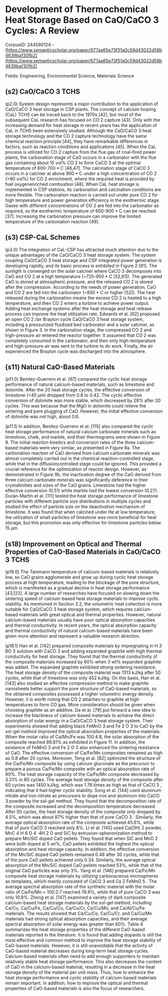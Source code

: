 # Development of Thermochemical Heat Storage Based on CaO/CaCO 3 Cycles: A Review

CorpusID: 244580124 - [https://www.semanticscholar.org/paper/677aa65e73f51a0c59d43022d58b4639baf30fb2](https://www.semanticscholar.org/paper/677aa65e73f51a0c59d43022d58b4639baf30fb2)

Fields: Engineering, Environmental Science, Materials Science

## (s2) CaO/CaCO 3 TCHS
(p2.0) System design represents a major contribution to the application of CaO/CaCO 3 heat storage in CSP plants. The concept of calcium looping (CaL) TCHS can be traced back to the 1970s [42], but most of the subsequent CaL research has focused on CO 2 capture [43]. Only with the increasing demand for heat storage in recent years has the application of CaL in TCHS been extensively studied. Although the CaO/CaCO 3 heat storage technology and the CO 2 capture technology have the same chemical reaction principle [44], they have remarkable differences in factors, such as reaction conditions and applications [45]. When the CaL process is utilized for CO 2 capture from the flue gas of coal-fired power plants, the carbonation stage of CaO occurs in a carbonator with the flue gas containing about 15 vol% CO 2 to form CaCO 3 at the optimal temperature of 600-700 • C [46,47]. The calcination stage of CaCO 3 occurs in a calciner at above 900 • C under a high concentration of CO 2 (>90 vol%) for CO 2 enrichment, where the required heat is provided by fuel oxygenenriched combustion [48]. When CaL heat storage is implemented in CSP stations, its carbonation and calcination conditions are more flexible. The carbonation reaction is carried out under pure CO 2 for high temperature and power generation efficiency in the exothermic stage. Gases with different concentrations of CO 2 are fed into the carbonator as required, so the exothermic temperature of 600-900 • C can be reached [37]. Increasing the carbonation pressure can improve the limited temperature of the carbonation reaction [49].
## (s3) CSP-CaL Schemes
(p3.0) The integration of CaL-CSP has attracted much attention due to the unique advantages of the CaO/CaCO 3 heat storage system. The system coupling CaO/CaCO 3 heat storage and CSP integrated power generation is developing rapidly, and its basic process is exhibited in Figure 2 [61]. The sunlight is converged on the solar calciner where CaCO 3 decomposes into CaO and CO 2 at a high temperature (~725-950 • C [52,61]). The generated CaO is stored at atmospheric pressure, and the released CO 2 is stored after the compression. According to the needs of power generation, CaO and CO 2 are fed into the carbonator (~850 • C or higher [52]). The heat released during the carbonation means the excess CO 2 is heated to a high temperature, and then CO 2 enters a turbine to achieve power output. Adding heat exchange systems after the heat storage and heat release process can improve the heat utilization rate. Edwards et al. [62] proposed an open CO 2 /air Brayton cycle CaO/CaCO 3 heat storage system, including a pressurized fluidized bed carbonator and a solar calciner, as shown in Figure 3. In the carbonation stage, the compressed CO 2 and high-pressure air entered the reactor together. It assumed that CO 2 was completely consumed in the carbonator, and then only high-temperature and high-pressure air was sent to the turbine to do work. Finally, the air experienced the Brayton cycle was discharged into the atmosphere.
## (s11) Natural CaO-Based Materials
(p11.0) Benitez-Guerrero et al. [97] compared the cyclic heat storage performance of natural calcium-based materials, such as limestone and dolomite. After the 20 heat storage cycles, the effective conversion of limestone (<45 µm) dropped from 0.8 to 0.42. The cyclic effective conversion of dolomite was more stable, which decreased by 28% after 20 cycles. This was because that the MgO in dolomite could relieve the sintering and pore plugging of CaO. However, the initial effective conversion of dolomite was not high, about 0.6.

(p11.1) In addition, Benitez-Guerrero et al. [115] also compared the cyclic heat storage performance of natural calcium carbonate minerals such as limestone, chalk, and marble, and their thermograms were shown in Figure 9. The initial reaction kinetics and conversion rates of the three calcium-based materials were very similar, as presented in Figure 9a. The carbonation reaction of CaO derived from calcium carbonate minerals was almost completely carried out in the chemical reaction-controlled stage, while that in the diffusioncontrolled stage could be ignored. This provided a crucial reference for the optimization of reactor design. However, as demonstrated in Figure 9b, the inactivation degree of the CaO derived from three calcium carbonate minerals was significantly deference in their crystallinities and sizes of the CaO grains. Limestone had the higher effective conversion (0.51) while marble had the lowest conversion (0.27). Durán-Martín et al. [111] tested the heat storage performance of limestone particles with different particle size distributions in multiple cycles and studied the effect of particle size on the deactivation mechanism of limestone. It was found that when calcined under He at low temperature, the utilization of small particles of limestone was more beneficial for heat storage, but this promotion was only effective for limestone particles below 15 µm. 
## (s18) Improvement on Optical and Thermal Properties of CaO-Based Materials in CaO/CaCO 3 TCHS
(p18.0) The Tammann temperature of calcium-based materials is relatively low, so CaO grains agglomerate and grow up during cyclic heat storage process at high temperature, leading to the blockage of the pore structure, which is manifested as a gradual decline in heat storage performance [43,123]. A large number of researches have focused on slowing down the sintering speed of calcium-based heat storage materials to improve cyclic stability. As mentioned in Section 3.2, the volumetric heat collection is more suitable for CaO/CaCO 3 heat storage system, which requires calcium-based materials with great optical and thermal properties. However, natural calcium-based materials usually have poor optical absorption capacities and thermal conductivity. In recent years, the optical absorption capacity and thermal conductivity of natural calcium-based materials have been given more attention and represent a valuable research direction.

(p18.1) Han et al. [142] prepared composite materials by impregnating in H 3 BO 3 solution with CaCO 3 and adding expanded graphite with high thermal conductivity for heat storage. They found that the thermal conductivity of the composite materials increased by 60% when 3 wt% expanded graphite was added. The expanded graphite exhibited strong sintering resistance. The heat storage density of the composite material was 1313 kJ/kg after 50 cycles, while that of limestone was only 452 kJ/kg. On this basis, Han et al. [143] also studied an effective compression method to make graphite nanosheets better support the pore structure of CaO-based materials, so the obtained composites possessed a higher volumetric energy density. However, it is worth noting that CO 2 attaches to graphite at high temperatures to form CO gas. More consideration should be given when choosing graphite as an additive. Da et al. [79] put forward a new idea to increase the blackness of calcium-based materials to achieve the direct absorption of solar energy in a CaO/CaCO 3 heat storage system. Their experiments showed that adding black FeMnO 3 and Fe 2 O 3 to CaO by the sol-gel method improved the optical absorption properties of the materials. When the molar ratio of Ca/Mn/Fe was 100:4:8, the solar absorption of the composite reached 89.81% as exhibited in Figure 11. In addition, the existence of FeMnO 3 and Fe 2 O 3 also enhanced the sintering resistance of CaO. The effective conversion of Ca/Fe/Mn composites remained as high as 0.8 after 20 cycles. Moreover, Teng et al. [82] optimized the structure of the Ca/Fe/Mn composite by using calcium gluconate as the precursor to prepare a porous Ca/Fe/Mn composite with an optical absorption rate of 90%. The heat storage capacity of the Ca/Fe/Mn composite decreased by 3.31% in 60 cycles. The average heat storage density of the composite after 60 cycles was 1450 kJ/kg, which was 1.76 times as high as that of CaCO 3 , indicating that it had higher cyclic stability. Song et al. [144] used aluminum nitrate and iron nitrate as precursors to dope iron and aluminum into CaCO 3 powder by the sol-gel method. They found that the decomposition rate of the composite increased and the decomposition temperature decreased. After 50 cycles, the heat storage density of the composite only dropped by 4.5%, which was about 87% higher than that of pure CaCO 3 . Similarly, the average optical absorption rate of the composite achieved 45.6%, while that of pure CaCO 3 reached only 8%. Li et al. [145] used Ca(OH) 2 powder, MnC 4 H 6 O 4 ·4H 2 O and SiC by extrusion-spheronization method to prepare Mn/SiC doped CaO pellets. They found that when SiC and MnO 2 were both doped at 5 wt%, CaO pellets exhibited the highest the optical absorption and heat storage capacity. In addition, the effective conversion of the Mn/SiC doped CaO pellets remained 0.48 after 30 cycles, while that of the pure CaO pellets achieved only 0.34. Similarly, the average optical absorption of the Mn/SiC doped CaO pellets reached 53%, while that of the original CaO particles was only 3%. Yang et al. [146] prepared Ca/Fe/Mn composite heat storage materials by utilizing carbonaceous microspheres as templates, which mainly consisted of CaCO 3 and Ca 2 FeMnO 5 . The average spectral absorption rate of the synthetic material with the molar ratio of Ca/Fe/Mn = 100:2:7 reached 76.8%, while that of pure CaCO 3 was only 10.8%. Zheng et al. [147] examined a variety of dark composite calcium-based heat storage materials by the sol-gel method, including Ca/Cu, Ca/Cu/Fe, Ca/Cu/Co, Ca/Cu/Cr, Ca/Cu/Mn, and Ca/Al/Cu/Fe materials. The results showed that Ca/Cu/Co, Ca/Cu/Cr, and Ca/Cu/Mn materials had strong optical absorption capacities, and their average spectral absorption of solar energy was greater than 60%. Table 4 summarizes the heat storage properties of the different CaO-based materials reported in the literature. It is found that adding dopants is still the most effective and common method to improve the heat storage stability of CaO-based materials. However, it is still unavoidable that the activity of CaO-based material decreases during long-term heat storage cycles. Calcium-based materials often need to add enough supporters to maintain relatively stable heat storage performance. This also decreases the content of CaO in the calcium-based material, resulting in a decrease in the heat storage density of the material per unit mass. Thus, how to enhance the heat storage performance and cyclic stability of calcium-based materials remain important. In addition, how to improve the optical and thermal properties of CaO-based materials is also the focus of researchers. 
